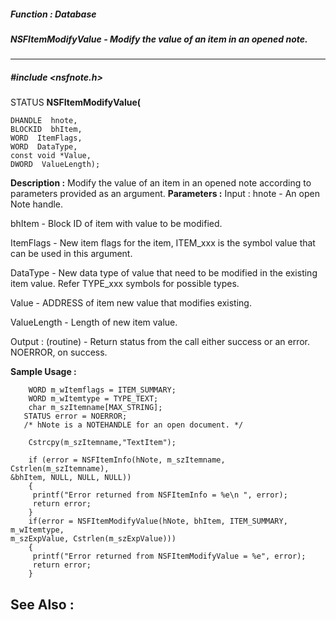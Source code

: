 ##### Function : Database
##### NSFItemModifyValue - Modify the value of an item in an opened note.
---
##### #include <nsfnote.h>
STATUS **NSFItemModifyValue(**

	DHANDLE  hnote,
	BLOCKID  bhItem,
	WORD  ItemFlags,
	WORD  DataType,
	const void *Value,
	DWORD  ValueLength);
**Description :**
Modify the value of an item in an opened note according to parameters provided 
as an argument.
**Parameters :**
Input :
hnote  -  An open Note handle.

bhItem  -  Block ID of item with value to be modified.

ItemFlags  -  New item flags for the item, ITEM_xxx is the symbol value that can be used in this argument.

DataType  -  New data type of value that need to be modified in the existing item value. Refer TYPE_xxx symbols for possible types.

Value  -  ADDRESS of item new value that modifies existing.

ValueLength  -  Length of new item value.

Output :
(routine)  -  Return status from the call either success or an error. 
              NOERROR, on success.


**Sample Usage :**
```
	WORD m_wItemflags = ITEM_SUMMARY; 
	WORD m_wItemtype = TYPE_TEXT; 
	char m_szItemname[MAX_STRING]; 
   STATUS error = NOERROR; 
   /* hNote is a NOTEHANDLE for an open document. */ 

	Cstrcpy(m_szItemname,"TextItem"); 

	if (error = NSFItemInfo(hNote, m_szItemname, Cstrlen(m_szItemname), 
&bhItem, NULL, NULL, NULL)) 
	{ 
	 printf("Error returned from NSFItemInfo = %e\n ", error); 
	 return error; 
	} 
	if(error = NSFItemModifyValue(hNote, bhItem, ITEM_SUMMARY, m_wItemtype, 
m_szExpValue, Cstrlen(m_szExpValue))) 
	{ 
	 printf("Error returned from NSFItemModifyValue = %e", error); 
	 return error; 
	}
```
**See Also :**
[](D:/md_files/.md)
---
